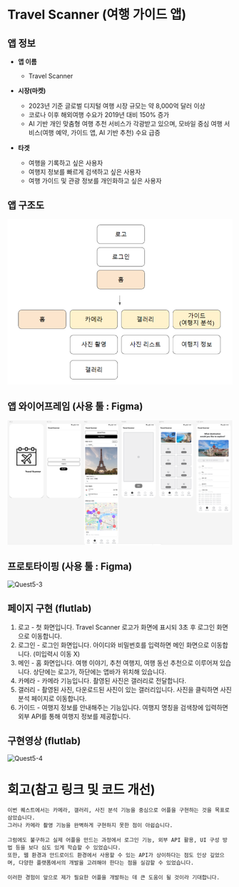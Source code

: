 # Travel Scanner (여행 가이드 앱)

## 앱 정보

- **앱 이름** 

  - Travel Scanner    

- **시장(마켓)**  

  - 2023년 기준 글로벌 디지털 여행 시장 규모는 약 8,000억 달러 이상
  - 코로나 이후 해외여행 수요가 2019년 대비 150% 증가
  - AI 기반 개인 맞춤형 여행 추천 서비스가 각광받고 있으며, 모바일 중심 여행 서비스(여행 예약, 가이드 앱, AI 기반 추천) 수요 급증

- **타겟**  

  - 여행을 기록하고 싶은 사용자
  - 여행지 정보를 빠르게 검색하고 싶은 사용자
  - 여행 가이드 및 관광 정보를 개인화하고 싶은 사용자



## 앱 구조도

![Quest5-1](./250211-1.png)


## 앱 와이어프레임 (사용 툴 : Figma)

![Quest5-2](./250211-2.png)


## 프로토타이핑 (사용 툴 : Figma)

![Quest5-3](./250211-3.gif)



## 페이지 구현 (flutlab)
1. 로고 - 첫 화면입니다. Travel Scanner 로고가 화면에 표시되 3초 후 로그인 화면으로 이동합니다.
2. 로그인 - 로그인 화면입니다. 아이디와 비밀번호를 입력하면 메인 화면으로 이동합니다. (미입력시 이동 X)
3. 메인 - 홈 화면입니다. 여행 이야기, 추천 여행지, 여행 동선 추천으로 이루어져 있습니다. 상단에는 로고가, 하단에는 앱바가 위치해 있습니다.
4. 카메라 - 카메라 기능입니다. 촬영된 사진은 갤러리로 전달합니다.
5. 갤러리 - 촬영된 사진, 다운로드된 사진이 있는 갤러리입니다. 사진을 클릭하면 사진 분석 페이지로 이동합니다.
6. 가이드 - 여행지 정보를 안내해주는 기능입니다. 여행지 명칭을 검색창에 입력하면 외부 API를 통해 여행지 정보를 제공합니다.



## 구현영상 (flutlab)
![Quest5-4](./250211-4.gif)



# 회고(참고 링크 및 코드 개선)
```
이번 퀘스트에서는 카메라, 갤러리, 사진 분석 기능을 중심으로 어플을 구현하는 것을 목표로 삼았습니다.
그러나 카메라 촬영 기능을 완벽하게 구현하지 못한 점이 아쉽습니다.

그럼에도 불구하고 실제 어플을 만드는 과정에서 로그인 기능, 외부 API 활용, UI 구성 방법 등을 보다 심도 있게 학습할 수 있었습니다.
또한, 웹 환경과 안드로이드 환경에서 사용할 수 있는 API가 상이하다는 점도 인상 깊었으며, 다양한 플랫폼에서의 개발을 고려해야 한다는 점을 실감할 수 있었습니다.

이러한 경험이 앞으로 제가 필요한 어플을 개발하는 데 큰 도움이 될 것이라 기대합니다.
```
